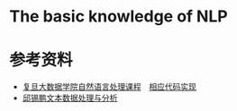 # The basic knowledge of NLP

# 参考资料
- [复旦大数据学院自然语言处理课程](http://www.sdspeople.fudan.edu.cn/zywei/DATA130006/index.html)&emsp;[相应代码实现](https://github.com/Rshcaroline/FDU-Natural-Language-Processing)
- [邱锡鹏文本数据处理与分析](https://textprocessing.github.io/)
